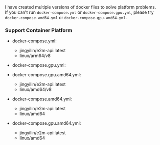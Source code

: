 I have created multiple versions of docker files to solve platform problems.
If you can't run `docker-compose.yml` or `docker-compose.gpu.yml`, please try `docker-compose.amd64.yml` or `docker-compose.gpu.amd64.yml`.

### Support Container Platform

- docker-compose.yml: 
  - jingyilin/e2m-api:latest
  - linux/arm64/v8

- docker-compose.gpu.yml:
- docker-compose.gpu.amd64.yml:
  - jingyilin/e2m-api:latest
  - linux/amd64/v8

- docker-compose.amd64.yml: 
  - jingyilin/e2m-api:latest
  - linux/amd64

- docker-compose.gpu.amd64.yml:
  - jingyilin/e2m-api:latest
  - linux/amd64